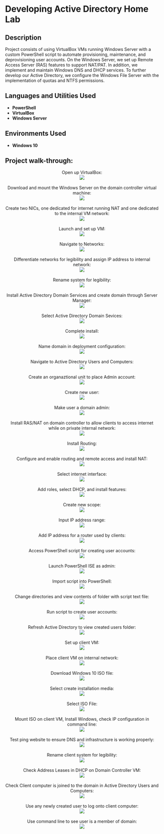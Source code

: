 <h1>Developing Active Directory Home Lab</h1>

<h2>Description</h2>
Project consists of using VirtualBox VMs running Windows Server with a custom PowerShell script to automate provisioning, maintenance, and deprovisioning user accounts. On the Windows Server, we set up Remote Access Server (RAS) features to support NAT/PAT. In addition, we implement and maintain Windows DNS and DHCP services. To further develop our Active Directory, we configure the Windows File Server with the implementation of quotas and NTFS permissions.  
<br />


<h2>Languages and Utilities Used</h2>

- <b>PowerShell</b> 
- <b>VirtualBox</b>
- <b>Windows Server</b>

<h2>Environments Used </h2>

- <b>Windows 10</b> 

<h2>Project walk-through:</h2>

<p align="center">
Open up VirtualBox: <br/>
<img src="https://i.imgur.com/78LZCCN.png"/>
<br />
<br />
Download and mount the Windows Server on the domain controller virtual machine:  <br/>
<img src="https://i.imgur.com/exzUiYe.jpeg"/>
<br />
<br />
Create two NICs, one dedicated for internet running NAT and one dedicated to the internal VM network:  <br/>
<img src="https://i.imgur.com/epN6jh2.png"/>
<br />
<br />
Launch and set up VM: <br/>
<img src="https://i.imgur.com/QSVUVUL.png"/>
<br />
<br />
Navigate to Networks:  <br/>
<img src="https://i.imgur.com/zjrsyB2.png"/>
<br />
<br />
Differentiate networks for legibility and assign IP address to internal network: <br/>
<img src="https://i.imgur.com/WtgB2bz.png"/>
<br />
<br />
Rename system for legibility:  <br/>
<img src="https://i.imgur.com/Yy5DGkY.png"/>
<br />
<br />
Install Active Directory Domain Services and create domain through Server Manager: <br/>
<img src="https://i.imgur.com/SbSYPqR.png"/>
<br />
<br />
Select Active Directory Domain Sevices:  <br/>
<img src="https://i.imgur.com/KND8SME.png"/>
<br />
<br />
Complete install:  <br/>
<img src="https://i.imgur.com/RRbikzj.png"/>
<br />
<br />
Name domain in deployment configuration:  <br/>
<img src="https://i.imgur.com/AzsOZby.png"/>
<br />
<br />
Navigate to Active Directory Users and Computers:  <br/>
<img src="https://i.imgur.com/AwvvSoN.png"/>
<br />
<br />
Create an organaztional unit to place Admin account:  <br/>
<img src="https://i.imgur.com/7Sh60AE.png"/>
<br />
<br />
Create new user:  <br/>
<img src="https://i.imgur.com/VK5j7D2.png"/>
<br />
<br />
Make user a domain admin:  <br/>
<img src="https://i.imgur.com/AczJoFf.png"/>
<br />
<br />
Install RAS/NAT on domain controller to allow clients to access internet while on private internal network:  <br/>
<img src="https://i.imgur.com/B81JNDg.png"/>
<br />
<br />
Install Routing:  <br/>
<img src="https://i.imgur.com/ELDoGrt.png"/>
<br />
<br />
Configure and enable routing and remote access and install NAT:  <br/>
<img src="https://i.imgur.com/MfIb16S.png"/>
<br />
<br />
Select internet interface:  <br/>
<img src="https://i.imgur.com/YTJqTDE.png"/>
<br />
<br />
Add roles, select DHCP, and install features:  <br/>
<img src="https://i.imgur.com/2D4SJHu.png"/>
<br />
<br />
Create new scope:  <br/>
<img src="https://i.imgur.com/VH01WFV.png"/>
<br />
<br />
Input IP address range:  <br/>
<img src="https://i.imgur.com/BFVJxa5.jpeg"/>
<br />
<br />
Add IP address for a router used by clients:  <br/>
<img src="https://i.imgur.com/PpZrn5L.png"/>
<br />
<br />
Access PowerShell script for creating user accounts:  <br/>
<img src="https://i.imgur.com/esThqgw.png"/>
<br />
<br />
Launch PowerShell ISE as admin:  <br/>
<img src="https://i.imgur.com/RBVUotr.png"/>
<br />
<br />
Import script into PowerShell:  <br/>
<img src="https://i.imgur.com/82ExxVm.png"/>
<br />
<br />
Change directories and view contents of folder with script text file:  <br/>
<img src="https://i.imgur.com/S6rTPrI.png"/>
<br />
<br />
Run script to create user accounts:  <br/>
<img src="https://i.imgur.com/FFlaIlv.png"/>
<br />
<br />
Refresh Active Directory to view created users folder:  <br/>
<img src="https://i.imgur.com/8S4ZZxV.png"/>
<br />
<br />
Set up client VM:  <br/>
<img src="https://i.imgur.com/BpcSIgy.png"/>
<br />
<br />
Place client VM on internal network:  <br/>
<img src="https://i.imgur.com/Pq8ww5C.png"/>
<br />
<br />
Download Windows 10 ISO file:  <br/>
<img src="https://i.imgur.com/zc88xxH.png"/>
<br />
<br />
Select create installation media:  <br/>
<img src="https://i.imgur.com/mScq8i9.png"/>
<br />
<br />
Select ISO File:  <br/>
<img src="https://i.imgur.com/l8Sezm5.png"/>
<br />
<br />
Mount ISO on client VM, Install Windows, check IP configuration in command line:  <br/>
<img src="https://i.imgur.com/nhVCKcv.png"/>
<br />
<br />
Test ping website to ensure DNS and infrastructure is working properly:  <br/>
<img src="https://i.imgur.com/oSvvY9o.png"/>
<br />
<br />
Rename client system for legibility:  <br/>
<img src="https://i.imgur.com/7SPrsp9.png"/>
<br />
<br />
Check Address Leases in DHCP on Domain Controller VM:  <br/>
<img src="https://i.imgur.com/g2LjwaV.png"/>
<br />
<br />
Check Client computer is joined to the domain in Active Directory Users and Computers:  <br/>
<img src="https://i.imgur.com/UDJQUgM.png"/>
<br />
<br />
Use any newly created user to log onto client computer:  <br/>
<img src="https://i.imgur.com/to8Maak.png"/>
<br />
<br />
Use command line to see user is a member of domain:  <br/>
<img src="https://i.imgur.com/Rt5T3uf.png"/>
<br />
<br />

 
</p>

<!--
 ```diff
- text in red
+ text in green
! text in orange
# text in gray
@@ text in purple (and bold)@@
```
--!>
